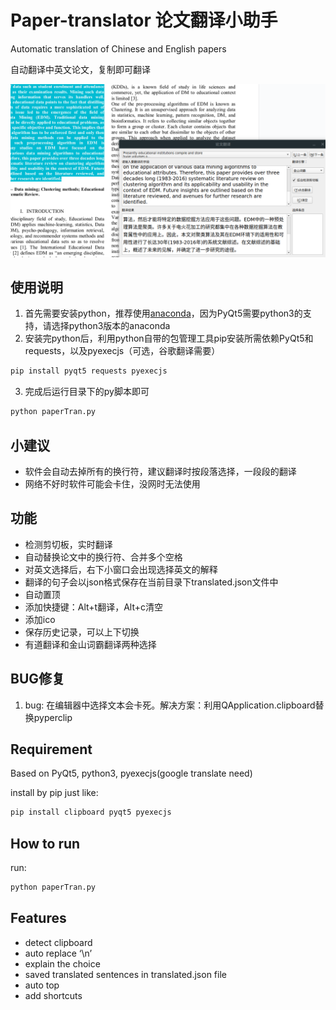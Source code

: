 # Paper-translator 论文翻译小助手
	
Automatic translation of Chinese and English papers

自动翻译中英文论文，复制即可翻译

![example](./doc/example.png)

## 使用说明

1. 首先需要安装python，推荐使用[anaconda][1]，因为PyQt5需要python3的支持，请选择python3版本的anaconda
2. 安装完python后，利用python自带的包管理工具pip安装所需依赖PyQt5和requests，以及pyexecjs（可选，谷歌翻译需要）
```bash
pip install pyqt5 requests pyexecjs
```
3. 完成后运行目录下的py脚本即可
```bash
python paperTran.py
```

## 小建议
- 软件会自动去掉所有的换行符，建议翻译时按段落选择，一段段的翻译
- 网络不好时软件可能会卡住，没网时无法使用


## 功能
- 检测剪切板，实时翻译
- 自动替换论文中的换行符、合并多个空格
- 对英文选择后，右下小窗口会出现选择英文的解释
- 翻译的句子会以json格式保存在当前目录下translated.json文件中
- 自动置顶
- 添加快捷键：Alt+t翻译，Alt+c清空
- 添加ico
- 保存历史记录，可以上下切换
- 有道翻译和金山词霸翻译两种选择

## BUG修复
1. bug: 在编辑器中选择文本会卡死。解决方案：利用QApplication.clipboard替换pyperclip

## Requirement
Based on PyQt5, python3, pyexecjs(google translate need)

install by pip just like:
```bash
pip install clipboard pyqt5 pyexecjs
```

## How to run
run:
```bash
python paperTran.py
```

## Features
- detect clipboard
- auto replace ‘\n’
- explain the choice 
- saved translated sentences in translated.json file
- auto top
- add shortcuts

[1]: https://www.anaconda.com/download/